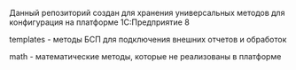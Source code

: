 Данный репозиторий создан для хранения универсальных методов для конфигурация на платформе 1С:Предприятие 8

templates - методы БСП для  подключения внешних отчетов и обработок

math - математические методы, которые не реализованы в платформе 
